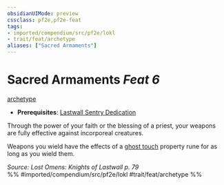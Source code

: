 ```yaml
---
obsidianUIMode: preview
cssclass: pf2e,pf2e-feat
tags:
- imported/compendium/src/pf2e/lokl
- trait/feat/archetype
aliases: ["Sacred Armaments"]
---
```

# Sacred Armaments  *Feat 6*  
[archetype](archetype.md)  

- **Prerequisites**: [Lastwall Sentry Dedication](lastwall-sentry-dedication-lowg.md)

Through the power of your faith or the blessing of a priest, your weapons are fully effective against incorporeal creatures.

Weapons you wield have the effects of a [ghost touch](../equipment/items/ghost-touch.md) property rune for as long as you wield them.

*Source: Lost Omens: Knights of Lastwall p. 79*  
%% #imported/compendium/src/pf2e/lokl #trait/feat/archetype %%